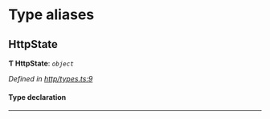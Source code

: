

# Type aliases

<a id="httpstate"></a>

##  HttpState

**Ƭ HttpState**: *`object`*

*Defined in [http/types.ts:9](https://github.com/polkadot-js/api/blob/bf1a4a9/packages/rpc-provider/src/http/types.ts#L9)*

#### Type declaration

___

